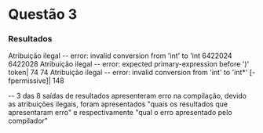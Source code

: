 # Questão 3

### Resultados

Atribuição ilegal -- error: invalid conversion from 'int' to 'int
6422024
6422028
Atribuição ilegal -- error: expected primary-expression before ')' token|
74
74
Atribuição ilegal -- error: invalid conversion from 'int' to 'int*' [-fpermissive]|
148



-- 3 das 8 saídas de resultados apresenteram erro na compilação, devido as atribuições ilegais, foram apresentados "quais os resultados que apresentaram erro" e respectivamente "qual o erro apresentado pelo compilador"